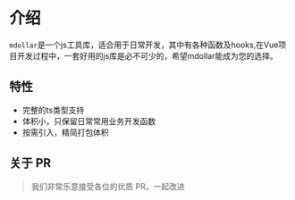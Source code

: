 <!--
 * @Description: 
 * @Autor: 万洲
 * @Date: 2023-02-25 13:13:00
 * @LastEditors: 万洲
 * @LastEditTime: 2023-02-25 18:05:28
-->
<script setup>
</script>
# 介绍

`mdollar`是一个js工具库，适合用于日常开发，其中有各种函数及hooks,在Vue项目开发过程中，一套好用的js库是必不可少的，希望mdollar能成为您的选择。

## 特性

- 完整的ts类型支持
- 体积小，只保留日常常用业务开发函数
- 按需引入，精简打包体积


## 关于 PR

> 我们非常乐意接受各位的优质 PR，一起改进